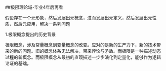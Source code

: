 ##极限理论域-毕业4年后再看

假设存在一个元形象，然后发展出元概念，进而发展出元定义，然后发展出元性质，然后元应用，解决一系列问题

1.极限概念提出的历史背景

极限概念，涉及常量概念到变量概念的改变。应对的是新的生产力下，新的技术带来的新的问题。旧的概念体系无法解决，带来悖论与矛盾。而极限是一种描述动态过程的新概念。而极限概念从最初的直观描述一步步演化到定量化，能够作为逻辑论证的基础。